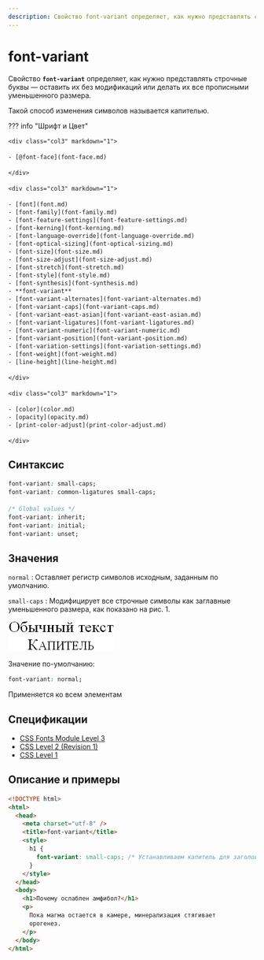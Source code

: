 ```yaml
---
description: Свойство font-variant определяет, как нужно представлять строчные буквы — оставить их без модификаций или делать их все прописными уменьшенного размера
---
```


# font-variant

Свойство **`font-variant`** определяет, как нужно представлять строчные буквы — оставить их без модификаций или делать их все прописными уменьшенного размера.

Такой способ изменения символов называется капителью.

??? info "Шрифт и Цвет"

    <div class="col3" markdown="1">

    - [@font-face](font-face.md)

    </div>

    <div class="col3" markdown="1">

    - [font](font.md)
    - [font-family](font-family.md)
    - [font-feature-settings](font-feature-settings.md)
    - [font-kerning](font-kerning.md)
    - [font-language-override](font-language-override.md)
    - [font-optical-sizing](font-optical-sizing.md)
    - [font-size](font-size.md)
    - [font-size-adjust](font-size-adjust.md)
    - [font-stretch](font-stretch.md)
    - [font-style](font-style.md)
    - [font-synthesis](font-synthesis.md)
    - **font-variant**
    - [font-variant-alternates](font-variant-alternates.md)
    - [font-variant-caps](font-variant-caps.md)
    - [font-variant-east-asian](font-variant-east-asian.md)
    - [font-variant-ligatures](font-variant-ligatures.md)
    - [font-variant-numeric](font-variant-numeric.md)
    - [font-variant-position](font-variant-position.md)
    - [font-variation-settings](font-variation-settings.md)
    - [font-weight](font-weight.md)
    - [line-height](line-height.md)

    </div>

    <div class="col3" markdown="1">

    - [color](color.md)
    - [opacity](opacity.md)
    - [print-color-adjust](print-color-adjust.md)

    </div>

## Синтаксис

```css
font-variant: small-caps;
font-variant: common-ligatures small-caps;

/* Global values */
font-variant: inherit;
font-variant: initial;
font-variant: unset;
```

## Значения

`normal`
: Оставляет регистр символов исходным, заданным по умолчанию.

`small-caps`
: Модифицирует все строчные символы как заглавные уменьшенного размера, как показано на рис. 1.

![Рис. 1. Обычный текст и текст в виде капители](css_font-variant_1.png)

Значение по-умолчанию:

```css
font-variant: normal;
```

Применяется ко всем элементам

## Спецификации

- [CSS Fonts Module Level 3](http://dev.w3.org/csswg/css3-fonts/#propdef-font-variant)
- [CSS Level 2 (Revision 1)](http://www.w3.org/TR/CSS2/fonts.html#propdef-font-variant)
- [CSS Level 1](http://www.w3.org/TR/CSS1/#font-variant)

## Описание и примеры

```html
<!DOCTYPE html>
<html>
  <head>
    <meta charset="utf-8" />
    <title>font-variant</title>
    <style>
      h1 {
        font-variant: small-caps; /* Устанавливаем капитель для заголовка */
      }
    </style>
  </head>
  <body>
    <h1>Почему ослаблен амфибол?</h1>
    <p>
      Пока магма остается в камере, минерализация стягивает
      орогенез.
    </p>
  </body>
</html>
```
